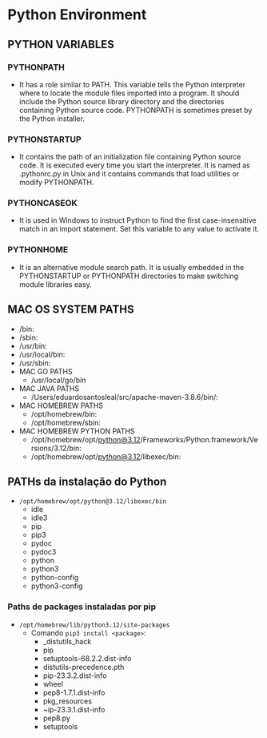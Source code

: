 # Python Environment

## PYTHON VARIABLES
### PYTHONPATH
- It has a role similar to PATH. This variable tells the Python interpreter where to locate the module files imported into a program. It should include the Python source library directory and the directories containing Python source code. PYTHONPATH is sometimes preset by the Python installer.
### PYTHONSTARTUP
- It contains the path of an initialization file containing Python source code. It is executed every time you start the interpreter. It is named as .pythonrc.py in Unix and it contains commands that load utilities or modify PYTHONPATH.
### PYTHONCASEOK
- It is used in Windows to instruct Python to find the first case-insensitive match in an import statement. Set this variable to any value to activate it.
### PYTHONHOME
- It is an alternative module search path. It is usually embedded in the PYTHONSTARTUP or PYTHONPATH directories to make switching module libraries easy.

## MAC OS SYSTEM PATHS
- /bin:
- /sbin:
- /usr/bin:
- /usr/local/bin:
- /usr/sbin:
- MAC GO PATHS
  - /usr/local/go/bin
- MAC JAVA PATHS
  - /Users/eduardosantosleal/src/apache-maven-3.8.6/bin/:
- MAC HOMEBREW PATHS
  - /opt/homebrew/bin:
  - /opt/homebrew/sbin:
- MAC HOMEBREW PYTHON PATHS
  - /opt/homebrew/opt/python@3.12/Frameworks/Python.framework/Versions/3.12/bin:
  - /opt/homebrew/opt/python@3.12/libexec/bin:

## PATHs da instalação do Python
- `/opt/homebrew/opt/python@3.12/libexec/bin`
  - idle
  - idle3
  - pip
  - pip3
  - pydoc
  - pydoc3
  - python
  - python3
  - python-config
  - python3-config
### Paths de packages instaladas por pip
- `/opt/homebrew/lib/python3.12/site-packages`
  - Comando `pip3 install <package>`:
    - _distutils_hack
    - pip
    - setuptools-68.2.2.dist-info
    - distutils-precedence.pth
    - pip-23.3.2.dist-info
    - wheel
    - pep8-1.7.1.dist-info
    - pkg_resources
    - ~ip-23.3.1.dist-info
    - pep8.py
    - setuptools
